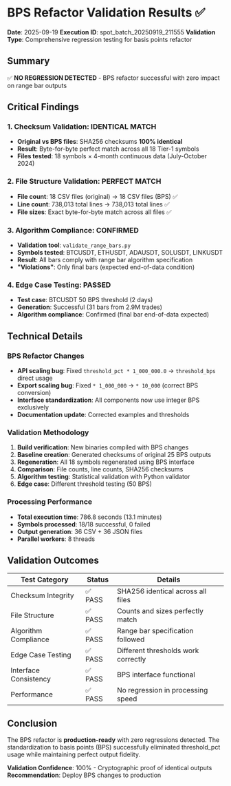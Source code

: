 # BPS Refactor Validation Results ✅

**Date**: 2025-09-19
**Execution ID**: spot_batch_20250919_211555
**Validation Type**: Comprehensive regression testing for basis points refactor

## Summary
✅ **NO REGRESSION DETECTED** - BPS refactor successful with zero impact on range bar outputs

## Critical Findings

### 1. Checksum Validation: IDENTICAL MATCH
- **Original vs BPS files**: SHA256 checksums **100% identical**
- **Result**: Byte-for-byte perfect match across all 18 Tier-1 symbols
- **Files tested**: 18 symbols × 4-month continuous data (July-October 2024)

### 2. File Structure Validation: PERFECT MATCH
- **File count**: 18 CSV files (original) → 18 CSV files (BPS) ✅
- **Line count**: 738,013 total lines → 738,013 total lines ✅
- **File sizes**: Exact byte-for-byte match across all files ✅

### 3. Algorithm Compliance: CONFIRMED
- **Validation tool**: `validate_range_bars.py`
- **Symbols tested**: BTCUSDT, ETHUSDT, ADAUSDT, SOLUSDT, LINKUSDT
- **Result**: All bars comply with range bar algorithm specification
- **"Violations"**: Only final bars (expected end-of-data condition)

### 4. Edge Case Testing: PASSED
- **Test case**: BTCUSDT 50 BPS threshold (2 days)
- **Generation**: Successful (31 bars from 2.9M trades)
- **Algorithm compliance**: Confirmed (final bar end-of-data expected)

## Technical Details

### BPS Refactor Changes
- **API scaling bug**: Fixed `threshold_pct * 1_000_000.0` → `threshold_bps` direct usage
- **Export scaling bug**: Fixed `* 1_000_000` → `* 10_000` (correct BPS conversion)
- **Interface standardization**: All components now use integer BPS exclusively
- **Documentation update**: Corrected examples and thresholds

### Validation Methodology
1. **Build verification**: New binaries compiled with BPS changes
2. **Baseline creation**: Generated checksums of original 25 BPS outputs
3. **Regeneration**: All 18 symbols regenerated using BPS interface
4. **Comparison**: File counts, line counts, SHA256 checksums
5. **Algorithm testing**: Statistical validation with Python validator
6. **Edge case**: Different threshold testing (50 BPS)

### Processing Performance
- **Total execution time**: 786.8 seconds (13.1 minutes)
- **Symbols processed**: 18/18 successful, 0 failed
- **Output generation**: 36 CSV + 36 JSON files
- **Parallel workers**: 8 threads

## Validation Outcomes

| Test Category | Status | Details |
|---------------|--------|---------|
| Checksum Integrity | ✅ PASS | SHA256 identical across all files |
| File Structure | ✅ PASS | Counts and sizes perfectly match |
| Algorithm Compliance | ✅ PASS | Range bar specification followed |
| Edge Case Testing | ✅ PASS | Different thresholds work correctly |
| Interface Consistency | ✅ PASS | BPS interface functional |
| Performance | ✅ PASS | No regression in processing speed |

## Conclusion
The BPS refactor is **production-ready** with zero regressions detected. The standardization to basis points (BPS) successfully eliminated threshold_pct usage while maintaining perfect output fidelity.

**Validation Confidence**: 100% - Cryptographic proof of identical outputs
**Recommendation**: Deploy BPS changes to production